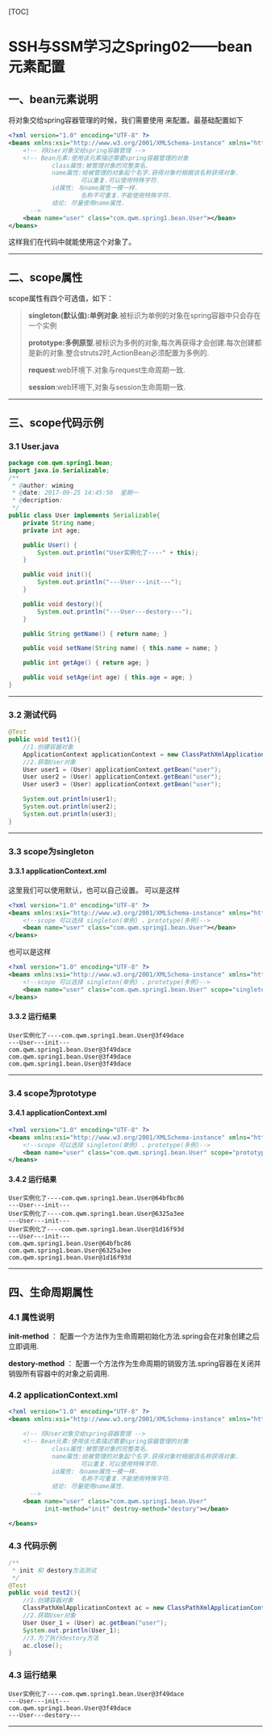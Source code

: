 [TOC]

# SSH与SSM学习之Spring02——bean元素配置

## 一、bean元素说明

将对象交给spring容器管理的时候，我们需要使用 <bean> 来配置。最基础配置如下

```xml
<?xml version="1.0" encoding="UTF-8" ?>
<beans xmlns:xsi="http://www.w3.org/2001/XMLSchema-instance" xmlns="http://www.springframework.org/schema/beans" xsi:schemaLocation="http://www.springframework.org/schema/beans http://www.springframework.org/schema/beans/spring-beans-4.2.xsd ">
    <!-- 将User对象交给spring容器管理 -->
    <!-- Bean元素:使用该元素描述需要spring容器管理的对象
            class属性:被管理对象的完整类名.
            name属性:给被管理的对象起个名字.获得对象时根据该名称获得对象.
                    可以重复.可以使用特殊字符.
            id属性: 与name属性一模一样.
                    名称不可重复.不能使用特殊字符.
            结论: 尽量使用name属性.
      -->
    <bean name="user" class="com.qwm.spring1.bean.User"></bean>
</beans>
```

这样我们在代码中就能使用这个对象了。

---

## 二、scope属性

scope属性有四个可选值，如下：

> **singleton(默认值):单例对象**.被标识为单例的对象在spring容器中只会存在一个实例
> 
> **prototype:多例原型**.被标识为多例的对象,每次再获得才会创建.每次创建都是新的对象.整合struts2时,ActionBean必须配置为多例的.
> 
> **request**:web环境下.对象与request生命周期一致.
> 
> **session**:web环境下,对象与session生命周期一致.

---

## 三、scope代码示例

### 3.1 User.java

```java
package com.qwm.spring1.bean;
import java.io.Serializable;
/**
 * @author: wiming
 * @date: 2017-09-25 14:45:56  星期一
 * @decription:
 */
public class User implements Serializable{
    private String name;
    private int age;

    public User() {
        System.out.println("User实例化了----" + this);
    }

    public void init(){
        System.out.println("---User---init---");
    }

    public void destory(){
        System.out.println("---User---destory---");
    }

    public String getName() { return name; }

    public void setName(String name) { this.name = name; }

    public int getAge() { return age; }

    public void setAge(int age) { this.age = age; }
}

```

---

### 3.2 测试代码

```java
@Test
public void test1(){
    //1.创建容器对象
    ApplicationContext applicationContext = new ClassPathXmlApplicationContext("applicationContext.xml");
    //2.获取User对象
    User user1 = (User) applicationContext.getBean("user");
    User user2 = (User) applicationContext.getBean("user");
    User user3 = (User) applicationContext.getBean("user");

    System.out.println(user1);
    System.out.println(user2);
    System.out.println(user3);
}
```


---

### 3.3 scope为singleton

#### 3.3.1 applicationContext.xml
这里我们可以使用默认，也可以自己设置。
可以是这样
```xml
<?xml version="1.0" encoding="UTF-8" ?>
<beans xmlns:xsi="http://www.w3.org/2001/XMLSchema-instance" xmlns="http://www.springframework.org/schema/beans" xsi:schemaLocation="http://www.springframework.org/schema/beans http://www.springframework.org/schema/beans/spring-beans-4.2.xsd ">
    <!--scope 可以选择 singleton(单例) 、prototype(多例)-->
    <bean name="user" class="com.qwm.spring1.bean.User"></bean>
</beans>
```
也可以是这样
```xml
<?xml version="1.0" encoding="UTF-8" ?>
<beans xmlns:xsi="http://www.w3.org/2001/XMLSchema-instance" xmlns="http://www.springframework.org/schema/beans" xsi:schemaLocation="http://www.springframework.org/schema/beans http://www.springframework.org/schema/beans/spring-beans-4.2.xsd ">
    <!--scope 可以选择 singleton(单例) 、prototype(多例)-->
    <bean name="user" class="com.qwm.spring1.bean.User" scope="singleton"></bean>
</beans>
```

#### 3.3.2 运行结果
```
User实例化了----com.qwm.spring1.bean.User@3f49dace
---User---init---
com.qwm.spring1.bean.User@3f49dace
com.qwm.spring1.bean.User@3f49dace
com.qwm.spring1.bean.User@3f49dace
```

---

### 3.4 scope为prototype

#### 3.4.1 applicationContext.xml

```xml
<?xml version="1.0" encoding="UTF-8" ?>
<beans xmlns:xsi="http://www.w3.org/2001/XMLSchema-instance" xmlns="http://www.springframework.org/schema/beans" xsi:schemaLocation="http://www.springframework.org/schema/beans http://www.springframework.org/schema/beans/spring-beans-4.2.xsd ">
    <!--scope 可以选择 singleton(单例) 、prototype(多例)-->
    <bean name="user" class="com.qwm.spring1.bean.User" scope="prototype"></bean>
</beans>
```

#### 3.4.2 运行结果

```
User实例化了----com.qwm.spring1.bean.User@64bfbc86
---User---init---
User实例化了----com.qwm.spring1.bean.User@6325a3ee
---User---init---
User实例化了----com.qwm.spring1.bean.User@1d16f93d
---User---init---
com.qwm.spring1.bean.User@64bfbc86
com.qwm.spring1.bean.User@6325a3ee
com.qwm.spring1.bean.User@1d16f93d
```

-----

## 四、生命周期属性

### 4.1 属性说明

**init-method** ： 配置一个方法作为生命周期初始化方法.spring会在对象创建之后立即调用. 

**destory-method** ： 配置一个方法作为生命周期的销毁方法.spring容器在关闭并销毁所有容器中的对象之前调用.

### 4.2 applicationContext.xml

```xml
<?xml version="1.0" encoding="UTF-8" ?>
<beans xmlns:xsi="http://www.w3.org/2001/XMLSchema-instance" xmlns="http://www.springframework.org/schema/beans" xsi:schemaLocation="http://www.springframework.org/schema/beans http://www.springframework.org/schema/beans/spring-beans-4.2.xsd ">

    <!-- 将User对象交给spring容器管理 -->
    <!-- Bean元素:使用该元素描述需要spring容器管理的对象
            class属性:被管理对象的完整类名.
            name属性:给被管理的对象起个名字.获得对象时根据该名称获得对象.
                    可以重复.可以使用特殊字符.
            id属性: 与name属性一模一样.
                    名称不可重复.不能使用特殊字符.
            结论: 尽量使用name属性.
      -->
    <bean name="user" class="com.qwm.spring1.bean.User"
          init-method="init" destroy-method="destory"></bean>

</beans>
```

### 4.3 代码示例

```java
/**
 * init 和 destory方法测试
 */
@Test
public void test2(){
    //1.创建容器对象
    ClassPathXmlApplicationContext ac = new ClassPathXmlApplicationContext("applicationContext.xml");
    //2.获取User对象
    User User_1 = (User) ac.getBean("user");
    System.out.println(User_1);
    //3.为了执行destory方法
    ac.close();
}
```

### 4.3 运行结果

```
User实例化了----com.qwm.spring1.bean.User@3f49dace
---User---init---
com.qwm.spring1.bean.User@3f49dace
---User---destory---
```


----



